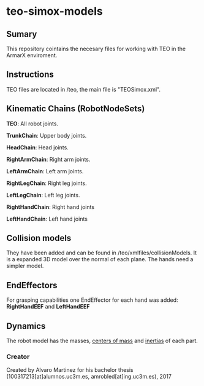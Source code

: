 # teo-simox-models

## Sumary

This repository cointains the necesary files for working with TEO in the ArmarX enviroment. 

## Instructions

TEO files are located in /teo, the main file is "TEOSimox.xml".

## Kinematic Chains (RobotNodeSets)

**TEO**: All robot joints.

**TrunkChain**: Upper body joints.

**HeadChain**: Head joints.

**RightArmChain**: Right arm joints.

**LeftArmChain**: Left arm joints.

**RightLegChain**: Right leg joints.

**LeftLegChain**: Left leg joints.

**RightHandChain**: Right hand joints

**LeftHandChain**: Left hand joints

## Collision models

They have been added and can be found in /teo/xmlfiles/collisionModels. It is a expanded 3D model over the normal of each plane. The hands need a simpler model.

## EndEffectors

For grasping capabilities one EndEffector for each hand was added: **RightHandEEF** and **LeftHandEEF**

## Dynamics

The robot model has the masses, [centers of mass]( https://github.com/roboticslab-uc3m/teo-simox-models/blob/master/doc/teo-center-of-masses.csv ) and [inertias]( https://github.com/roboticslab-uc3m/teo-software-manual/blob/master/assets/teo-dynamic-information.md) of each part.

### Creator

Created by Alvaro Martinez for his bachelor thesis (100317213[at]alumnos.uc3m.es, amrobled[at]ing.uc3m.es), 2017
